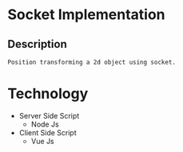 # Socket Implementation
## Description
    Position transforming a 2d object using socket.
# Technology
<ul>
    <li>Server Side Script
    <ul>
        <li>Node Js</li>
    </ul>
    </li>
    <li>Client Side Script
    <ul>
        <li>Vue Js</li>
    </ul>
    </li>
</ul>